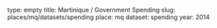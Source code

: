 type: empty
title: Martinique / Government Spending
slug: places/mq/datasets/spending
place: mq
dataset: spending
year: 2014

